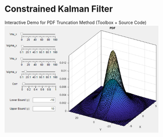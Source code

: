 # Constrained Kalman Filter
Interactive Demo for PDF Truncation Method (Toolbox + Source Code)
![Interface](https://github.com/zachamida/ConstrainedKalmanFilter/blob/master/etc/Capture1.PNG?raw=true)
